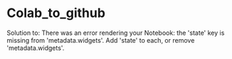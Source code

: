 # Colab_to_github
Solution to: There was an error rendering your Notebook: the 'state' key is missing from 'metadata.widgets'. Add 'state' to each, or remove 'metadata.widgets'.
